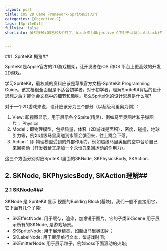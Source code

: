 ```yaml
---
layout: post
title: iOS 2D Game Framework-SpriteKit入门
categories: [Objective-C]
tags: [SpriteKit]
fullview: false
shortinfo: 虽然接触iOS已经8个月了，block作为Objective C中对于回调(callback)的实现，理解起来还是有点模棱两可.在《Pro Multithreading and Memory Management for iOS and OS X》书中，Kazuki Sakamoto 对block的定义. 虽然接触iOS已经8个月了，block 作为Objective C中对于回调(callback)的实现，理解起来还是有点模棱两可.在《Pro Multithreading and Memory Management for iOS and OS X》书中，Kazuki Sakamoto 对block的定义


---
```


##1. SpriteKit 概览##

SpriteKit是Apple官方的2D游戏框架，让开发者在iOS 和OS 平台上更高效的开发2D游戏。

学习SpriteKit，最权威的资料应该是苹果官方文档-SpriteKit Programming Guide。该文档很全面但是不适合初学者。对于初学者，理解SpriteKit背后的设计思想之后才能体会文档中的细节和趣味。那么SpriteKit的设计思想是什么呢?

对于一个2D游戏来说，设计应该分为三个部分（以超级马里奥为例）：

1. View: 即视图显示，用于展示各个Sprite(精灵)，例如马里奥图片和子弹图片；
Physics
2. Model：即物理模型，包括质量，体积（2D游戏是面积），密度，碰撞，地球引力等，例如超级马里奥碰到水管会弹回来，往上跳会下落。
3. Action：即 物理模型受到的外部作用力。例如超级马里奥里的空中台阶自己来回移动（开发者给其施加一个永恒的来回运动的作用力）。

这三个方面分别对应SpriteKit里面的SKNode, SKPhysicsBody, SKAction.


## 2. SKNode, SKPhysicsBody, SKAction理解##
### 2.1 SKNode###

SKNode 是 SpriteKit 显示 视图的Building Block(基块)。我们一般不直接用它，它下面有几个子类:

- SKEffectNode: 用于缓存，渲染，加滤镜于图片。它的子类SKScene 用于展示所有的SKNode, 是游戏场景。
- SKSpriteNode: 用于展示精灵，如超级马里奥图片；
- SKLabelNode: 用于展示单行文本，如游戏时间;
- SKEmitterNode: 用于展示粒子，例如boss下面滚动的火焰;
